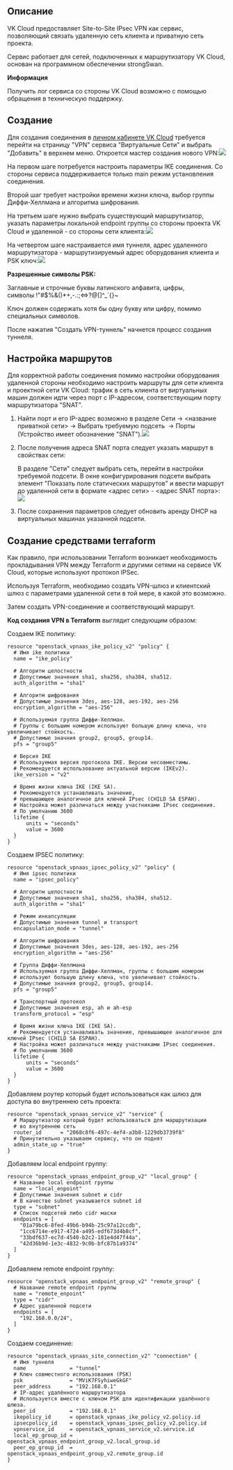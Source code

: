 ## Описание

VK Cloud предоставляет Site-to-Site IPsec VPN как сервис, позволяющий связать удаленную сеть клиента и приватную сеть проекта.

Сервис работает для сетей, подключенных к маршрутизатору VK Cloud, основан на программном обеспечении strongSwan.

**Информация**

Получить лог сервиса со стороны VK Cloud возможно с помощью обращения в техническую поддержку.

## Создание

Для создания соединения в [личном кабинете VK Cloud](https://mcs.mail.ru/app/services/server/vpn-tunnels/) требуется перейти на страницу "VPN" сервиса "Виртуальные Сети" и выбрать "Добавить" в верхнем меню. Откроется мастер создания нового VPN:![](./assets/1600101759106-snimok-ekrana-2020-09-14-v-19.42.24.png)

На первом шаге потребуется настроить параметры IKE соединения. Со стороны сервиса поддерживается только main режим установления соединения.

Второй шаг требует настройки времени жизни ключа, выбор группы Диффи-Хеллмана и алгоритма шифрования.

На третьем шаге нужно выбрать существующий маршрутизатор, указать параметры локальной endpoint группы со стороны проекта VK Cloud и удаленной - со стороны сети клиента:![](./assets/1600102335123-snimok-ekrana-2020-09-14-v-19.51.03.png)

На четвертом шаге настраивается имя туннеля, адрес удаленного маршрутизатора - маршрутизируемый адрес оборудования клиента и PSK ключ:![](./assets/1600102741691-snimok-ekrana-2020-09-14-v-19.57.26.png)

**Разрешенные символы PSK:**

Заглавные и строчные буквы латинского алфавита, цифры, символы !"#$%&()\*+,-.:;<=>?@[]^\_\`{}~

Ключ должен содержать хотя бы одну букву или цифру, помимо специальных символов.

После нажатия "Создать VPN-туннель" начнется процесс создания туннеля.

## Настройка маршрутов

Для корректной работы соединения помимо настройки оборудования удаленной стороны необходимо настроить маршруты для сети клиента и проектной сети VK Cloud: трафик в сеть клиента от виртуальных машин должен идти через порт c IP-адресом, соответствующим порту маршрутизатора "SNAT".

1.  Найти порт и его IP-адрес возможно в разделе Сети → <название приватной сети> → Выбрать требуемую подсеть  → Порты (Устройство имеет обозначение "SNAT").![](./assets/1600103783808-snimok-ekrana-2020-09-14-v-20.15.58.png)
2.  После получения адреса SNAT порта следует указать маршрут в свойствах сети:

    В разделе "Сети" следует выбрать сеть, перейти в настройки требуемой подсети. В окне конфигурирования подсети выбрать элемент "Показать поле статических маршрутов" и ввести маршрут до удаленной сети в формате <адрес сети> - <адрес SNAT порта>:![](./assets/1603310743037-redaktirovanie-podseti.jpg)

3.  После сохранения параметров следует обновить аренду DHCP на виртуальных машинах указанной подсети.

## Создание средствами terraform

Как правило, при использовании Terraform возникает необходимость прокладывания VPN между Terraform и другими сетями на сервисе VK Cloud, которые используют протокол IPSec.

Используя Terraform, необходимо создать VPN-шлюз и клиентский шлюз с параметрами удаленной сети в той мере, в какой это возможно.

Затем создать VPN-соединение и соответствующий маршрут.

**Код создания VPN в Terraform** выглядит следующим образом:

Создаем IKE политику:

```
resource "openstack_vpnaas_ike_policy_v2" "policy" {
  # Имя ike политики
  name = "ike_policy"

  # Алгоритм целостности
  # Допустимые значения sha1, sha256, sha384, sha512.
  auth_algorithm = "sha1"

  # Алгоритм шифрования
  # Допустимые значения 3des, aes-128, aes-192, aes-256
  encryption_algorithm = "aes-256"

  # Используемая группа Диффи-Хеллман.
  # Группы с большим номером используют большую длину ключа, что увеличивает стойкость.
  # Допустимые значния group2, group5, group14.
  pfs = "group5"

  # Версия IKE
  # Используемая версия протокола IKE. Версии несовместимы.
  # Рекомендуется использование актуальной версии (IKEv2).
  ike_version = "v2"

  # Время жизни ключа IKE (IKE SA).
  # Рекомендуется устанавливать значение,
  # превышающее аналогичное для ключей IPsec (CHILD SA ESPAH).
  # Настройка может различаться между участниками IPsec соединения.
  # По умолчанию 3600
  lifetime {
      units = "seconds"
      value = 3600
  }
}
```

Создаем IPSEC политику:

```
resource "openstack_vpnaas_ipsec_policy_v2" "policy" {
  # Имя ipsec политики
  name = "ipsec_policy"

  # Алгоритм целостности
  # Допустимые значения sha1, sha256, sha384, sha512.
  auth_algorithm = "sha1"

  # Режим инкапсуляции
  # Допустимые значения tunnel и transport
  encapsulation_mode = "tunnel"

  # Алгоритм шифрования
  # Допустимые значения 3des, aes-128, aes-192, aes-256
  encryption_algorithm = "aes-256"

  # Группа Диффи-Хеллмана
  # Используемая группа Диффи-Хеллман, группы с большим номером
  # используют большую длину ключа, что увеличивает стойкость.
  # Допустимые значния group2, group5, group14.
  pfs = "group5"

  # Транспортный протокол
  # Допустимые значения esp, ah и ah-esp
  transform_protocol = "esp"

  # Время жизни ключа IKE (IKE SA).
  # Рекомендуется устанавливать значение, превышающее аналогичное для ключей IPsec (CHILD SA ESPAH).
  # Настройка может различаться между участниками IPsec соединения.
  # По умолчанию 3600
  lifetime {
      units = "seconds"
      value = 3600
  }
}
```

Добавляем роутер который будет использоваться как шлюз для доступа во внутреннею сеть проекта:

```
resource "openstack_vpnaas_service_v2" "service" {
  # Маршрутизатор который будет использоваться для маршрутизации
  # во внутреннею сеть
  router_id      = "2068c8f6-497c-4ef4-a3b8-1229db3739f8"
  # Принутительно указываем сервису, что он поднят
  admin_state_up = "true"
}
```

Добавляем local endpoint группу:

```
resource "openstack_vpnaas_endpoint_group_v2" "local_group" {
  # Название local endpoint группы
  name = "local_enpoint"
  # Допустимые значения subnet и cidr
  # В качестве subnet указывается subnet id
  type = "subnet"
  # Список подсетей либо cidr маски
  endpoints = [
    "01a79bc6-8fed-49b6-b94b-25c97a12ccdb",
    "1cc6714e-e917-4724-a495-edf673d4b8cf",
    "33bdf637-ec7d-4540-b2c2-181e4d47f44a",
    "42d36b9d-1e3c-4832-9c0b-bfc87b1a9374"
  ]
}
```

Добавляем remote endpoint группу:

```
resource "openstack_vpnaas_endpoint_group_v2" "remote_group" {
  # Название remote endpoint группы
  name = "remote_enpoint"
  type = "cidr"
  # Адрес удаленной подсети
  endpoints = [
    "192.168.0.0/24",
  ]
}
```

Создаем соединение:

```
resource "openstack_vpnaas_site_connection_v2" "connection" {
  # Имя туннеля
  name              = "tunnel"
  # Ключ совместного использования (PSK)
  psk               = "MViK7FSyhiweGkGF"
  peer_address      = "192.168.0.1"
  # IP-адрес удалённого маршрутизатора
  # Используется вместе с ключом PSK для идентификации удалённого шлюза.
  peer_id           = "192.168.0.1"
  ikepolicy_id      = openstack_vpnaas_ike_policy_v2.policy.id
  ipsecpolicy_id    = openstack_vpnaas_ipsec_policy_v2.policy.id
  vpnservice_id     = openstack_vpnaas_service_v2.service.id
  local_ep_group_id = openstack_vpnaas_endpoint_group_v2.local_group.id
  peer_ep_group_id  = openstack_vpnaas_endpoint_group_v2.remote_group.id
}
```

